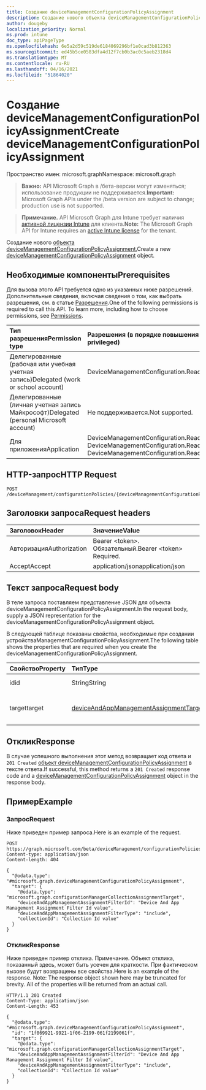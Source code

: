 ```yaml
---
title: Создание deviceManagementConfigurationPolicyAssignment
description: Создание нового объекта deviceManagementConfigurationPolicyAssignment.
author: dougeby
localization_priority: Normal
ms.prod: intune
doc_type: apiPageType
ms.openlocfilehash: 6e5a2d59c519de6184069296bf1e0cad3b812363
ms.sourcegitcommit: ed45b5ce0583dfa4d12f7cb0b3ac0c5aeb2318d4
ms.translationtype: MT
ms.contentlocale: ru-RU
ms.lasthandoff: 04/16/2021
ms.locfileid: "51864020"
---
```

# <a name="create-devicemanagementconfigurationpolicyassignment"></a><span data-ttu-id="1b725-103">Создание deviceManagementConfigurationPolicyAssignment</span><span class="sxs-lookup"><span data-stu-id="1b725-103">Create deviceManagementConfigurationPolicyAssignment</span></span>

<span data-ttu-id="1b725-104">Пространство имен: microsoft.graph</span><span class="sxs-lookup"><span data-stu-id="1b725-104">Namespace: microsoft.graph</span></span>

> <span data-ttu-id="1b725-105">**Важно:** API Microsoft Graph в /бета-версии могут изменяться; использование продукции не поддерживается.</span><span class="sxs-lookup"><span data-stu-id="1b725-105">**Important:** Microsoft Graph APIs under the /beta version are subject to change; production use is not supported.</span></span>

> <span data-ttu-id="1b725-106">**Примечание.** API Microsoft Graph для Intune требует наличия [активной лицензии Intune](https://go.microsoft.com/fwlink/?linkid=839381) для клиента.</span><span class="sxs-lookup"><span data-stu-id="1b725-106">**Note:** The Microsoft Graph API for Intune requires an [active Intune license](https://go.microsoft.com/fwlink/?linkid=839381) for the tenant.</span></span>

<span data-ttu-id="1b725-107">Создание нового [объекта deviceManagementConfigurationPolicyAssignment.](../resources/intune-deviceconfigv2-devicemanagementconfigurationpolicyassignment.md)</span><span class="sxs-lookup"><span data-stu-id="1b725-107">Create a new [deviceManagementConfigurationPolicyAssignment](../resources/intune-deviceconfigv2-devicemanagementconfigurationpolicyassignment.md) object.</span></span>

## <a name="prerequisites"></a><span data-ttu-id="1b725-108">Необходимые компоненты</span><span class="sxs-lookup"><span data-stu-id="1b725-108">Prerequisites</span></span>
<span data-ttu-id="1b725-p101">Для вызова этого API требуется одно из указанных ниже разрешений. Дополнительные сведения, включая сведения о том, как выбрать разрешения, см. в статье [Разрешения](/graph/permissions-reference).</span><span class="sxs-lookup"><span data-stu-id="1b725-p101">One of the following permissions is required to call this API. To learn more, including how to choose permissions, see [Permissions](/graph/permissions-reference).</span></span>

|<span data-ttu-id="1b725-111">Тип разрешения</span><span class="sxs-lookup"><span data-stu-id="1b725-111">Permission type</span></span>|<span data-ttu-id="1b725-112">Разрешения (в порядке повышения привилегий)</span><span class="sxs-lookup"><span data-stu-id="1b725-112">Permissions (from least to most privileged)</span></span>|
|:---|:---|
|<span data-ttu-id="1b725-113">Делегированные (рабочая или учебная учетная запись)</span><span class="sxs-lookup"><span data-stu-id="1b725-113">Delegated (work or school account)</span></span>|<span data-ttu-id="1b725-114">DeviceManagementConfiguration.ReadWrite.All</span><span class="sxs-lookup"><span data-stu-id="1b725-114">DeviceManagementConfiguration.ReadWrite.All</span></span>|
|<span data-ttu-id="1b725-115">Делегированные (личная учетная запись Майкрософт)</span><span class="sxs-lookup"><span data-stu-id="1b725-115">Delegated (personal Microsoft account)</span></span>|<span data-ttu-id="1b725-116">Не поддерживается.</span><span class="sxs-lookup"><span data-stu-id="1b725-116">Not supported.</span></span>|
|<span data-ttu-id="1b725-117">Для приложения</span><span class="sxs-lookup"><span data-stu-id="1b725-117">Application</span></span>|<span data-ttu-id="1b725-118">DeviceManagementConfiguration.Read.All, DeviceManagementConfiguration.ReadWrite.All</span><span class="sxs-lookup"><span data-stu-id="1b725-118">DeviceManagementConfiguration.Read.All, DeviceManagementConfiguration.ReadWrite.All</span></span>|

## <a name="http-request"></a><span data-ttu-id="1b725-119">HTTP-запрос</span><span class="sxs-lookup"><span data-stu-id="1b725-119">HTTP Request</span></span>
<!-- {
  "blockType": "ignored"
}
-->
``` http
POST /deviceManagement/configurationPolicies/{deviceManagementConfigurationPolicyId}/assignments
```

## <a name="request-headers"></a><span data-ttu-id="1b725-120">Заголовки запроса</span><span class="sxs-lookup"><span data-stu-id="1b725-120">Request headers</span></span>
|<span data-ttu-id="1b725-121">Заголовок</span><span class="sxs-lookup"><span data-stu-id="1b725-121">Header</span></span>|<span data-ttu-id="1b725-122">Значение</span><span class="sxs-lookup"><span data-stu-id="1b725-122">Value</span></span>|
|:---|:---|
|<span data-ttu-id="1b725-123">Авторизация</span><span class="sxs-lookup"><span data-stu-id="1b725-123">Authorization</span></span>|<span data-ttu-id="1b725-124">Bearer &lt;token&gt;. Обязательный.</span><span class="sxs-lookup"><span data-stu-id="1b725-124">Bearer &lt;token&gt; Required.</span></span>|
|<span data-ttu-id="1b725-125">Accept</span><span class="sxs-lookup"><span data-stu-id="1b725-125">Accept</span></span>|<span data-ttu-id="1b725-126">application/json</span><span class="sxs-lookup"><span data-stu-id="1b725-126">application/json</span></span>|

## <a name="request-body"></a><span data-ttu-id="1b725-127">Текст запроса</span><span class="sxs-lookup"><span data-stu-id="1b725-127">Request body</span></span>
<span data-ttu-id="1b725-128">В теле запроса поставляем представление JSON для объекта deviceManagementConfigurationPolicyAssignment.</span><span class="sxs-lookup"><span data-stu-id="1b725-128">In the request body, supply a JSON representation for the deviceManagementConfigurationPolicyAssignment object.</span></span>

<span data-ttu-id="1b725-129">В следующей таблице показаны свойства, необходимые при создании устройстваManagementConfigurationPolicyAssignment.</span><span class="sxs-lookup"><span data-stu-id="1b725-129">The following table shows the properties that are required when you create the deviceManagementConfigurationPolicyAssignment.</span></span>

|<span data-ttu-id="1b725-130">Свойство</span><span class="sxs-lookup"><span data-stu-id="1b725-130">Property</span></span>|<span data-ttu-id="1b725-131">Тип</span><span class="sxs-lookup"><span data-stu-id="1b725-131">Type</span></span>|<span data-ttu-id="1b725-132">Описание</span><span class="sxs-lookup"><span data-stu-id="1b725-132">Description</span></span>|
|:---|:---|:---|
|<span data-ttu-id="1b725-133">id</span><span class="sxs-lookup"><span data-stu-id="1b725-133">id</span></span>|<span data-ttu-id="1b725-134">String</span><span class="sxs-lookup"><span data-stu-id="1b725-134">String</span></span>|<span data-ttu-id="1b725-135">Ключ назначения.</span><span class="sxs-lookup"><span data-stu-id="1b725-135">The key of the assignment.</span></span>|
|<span data-ttu-id="1b725-136">target</span><span class="sxs-lookup"><span data-stu-id="1b725-136">target</span></span>|[<span data-ttu-id="1b725-137">deviceAndAppManagementAssignmentTarget</span><span class="sxs-lookup"><span data-stu-id="1b725-137">deviceAndAppManagementAssignmentTarget</span></span>](../resources/intune-shared-deviceandappmanagementassignmenttarget.md)|<span data-ttu-id="1b725-138">Цель назначения для DeviceManagementConfigurationPolicy.</span><span class="sxs-lookup"><span data-stu-id="1b725-138">The assignment target for the DeviceManagementConfigurationPolicy.</span></span>|



## <a name="response"></a><span data-ttu-id="1b725-139">Отклик</span><span class="sxs-lookup"><span data-stu-id="1b725-139">Response</span></span>
<span data-ttu-id="1b725-140">В случае успешного выполнения этот метод возвращает код ответа и `201 Created` [объект deviceManagementConfigurationPolicyAssignment](../resources/intune-deviceconfigv2-devicemanagementconfigurationpolicyassignment.md) в тексте ответа.</span><span class="sxs-lookup"><span data-stu-id="1b725-140">If successful, this method returns a `201 Created` response code and a [deviceManagementConfigurationPolicyAssignment](../resources/intune-deviceconfigv2-devicemanagementconfigurationpolicyassignment.md) object in the response body.</span></span>

## <a name="example"></a><span data-ttu-id="1b725-141">Пример</span><span class="sxs-lookup"><span data-stu-id="1b725-141">Example</span></span>

### <a name="request"></a><span data-ttu-id="1b725-142">Запрос</span><span class="sxs-lookup"><span data-stu-id="1b725-142">Request</span></span>
<span data-ttu-id="1b725-143">Ниже приведен пример запроса.</span><span class="sxs-lookup"><span data-stu-id="1b725-143">Here is an example of the request.</span></span>
``` http
POST https://graph.microsoft.com/beta/deviceManagement/configurationPolicies/{deviceManagementConfigurationPolicyId}/assignments
Content-type: application/json
Content-length: 404

{
  "@odata.type": "#microsoft.graph.deviceManagementConfigurationPolicyAssignment",
  "target": {
    "@odata.type": "microsoft.graph.configurationManagerCollectionAssignmentTarget",
    "deviceAndAppManagementAssignmentFilterId": "Device And App Management Assignment Filter Id value",
    "deviceAndAppManagementAssignmentFilterType": "include",
    "collectionId": "Collection Id value"
  }
}
```

### <a name="response"></a><span data-ttu-id="1b725-144">Отклик</span><span class="sxs-lookup"><span data-stu-id="1b725-144">Response</span></span>
<span data-ttu-id="1b725-p102">Ниже приведен пример отклика. Примечание. Объект отклика, показанный здесь, может быть усечен для краткости. При фактическом вызове будут возвращены все свойства.</span><span class="sxs-lookup"><span data-stu-id="1b725-p102">Here is an example of the response. Note: The response object shown here may be truncated for brevity. All of the properties will be returned from an actual call.</span></span>
``` http
HTTP/1.1 201 Created
Content-Type: application/json
Content-Length: 453

{
  "@odata.type": "#microsoft.graph.deviceManagementConfigurationPolicyAssignment",
  "id": "1f069921-9921-1f06-2199-061f2199061f",
  "target": {
    "@odata.type": "microsoft.graph.configurationManagerCollectionAssignmentTarget",
    "deviceAndAppManagementAssignmentFilterId": "Device And App Management Assignment Filter Id value",
    "deviceAndAppManagementAssignmentFilterType": "include",
    "collectionId": "Collection Id value"
  }
}
```




